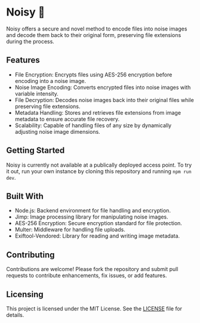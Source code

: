 # Noisy 🔐

 Noisy offers a secure and novel method to encode files into noise images and decode them back to their original form, preserving file extensions during the process.

## Features

- File Encryption: Encrypts files using AES-256 encryption before encoding into a noise image.
- Noise Image Encoding: Converts encrypted files into noise images with variable intensity.
- File Decryption: Decodes noise images back into their original files while preserving file extensions.
- Metadata Handling: Stores and retrieves file extensions from image metadata to ensure accurate file recovery.
- Scalability: Capable of handling files of any size by dynamically adjusting noise image dimensions.

## Getting Started

Noisy is currently not available at a publically deployed access point. To try it out, run your own instance by cloning this repository and running `npm run dev`.

## Built With

- Node.js: Backend environment for file handling and encryption.
- Jimp: Image processing library for manipulating noise images.
- AES-256 Encryption: Secure encryption standard for file protection.
- Multer: Middleware for handling file uploads.
- Exiftool-Vendored: Library for reading and writing image metadata.

## Contributing

Contributions are welcome! Please fork the repository and submit pull requests to contribute enhancements, fix issues, or add features.

## Licensing

This project is licensed under the MIT License. See the [LICENSE](./LICENSE) file for details.
